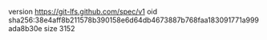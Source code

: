version https://git-lfs.github.com/spec/v1
oid sha256:38e4aff8b211578b390158e6d64db4673887b768faa183091771a999ada8b30e
size 3152
